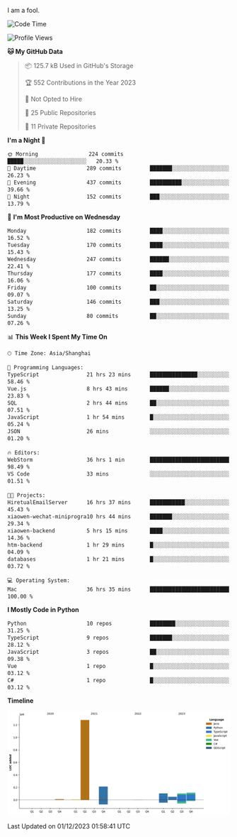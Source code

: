 I am a fool.

<!--START_SECTION:waka-->
![Code Time](http://img.shields.io/badge/Code%20Time-950%20hrs%2056%20mins-blue)

![Profile Views](http://img.shields.io/badge/Profile%20Views-26-blue)

**🐱 My GitHub Data** 

> 📦 125.7 kB Used in GitHub's Storage 
 > 
> 🏆 552 Contributions in the Year 2023
 > 
> 🚫 Not Opted to Hire
 > 
> 📜 25 Public Repositories 
 > 
> 🔑 11 Private Repositories 
 > 
**I'm a Night 🦉** 

```text
🌞 Morning                224 commits         █████░░░░░░░░░░░░░░░░░░░░   20.33 % 
🌆 Daytime                289 commits         ███████░░░░░░░░░░░░░░░░░░   26.23 % 
🌃 Evening                437 commits         ██████████░░░░░░░░░░░░░░░   39.66 % 
🌙 Night                  152 commits         ███░░░░░░░░░░░░░░░░░░░░░░   13.79 % 
```
📅 **I'm Most Productive on Wednesday** 

```text
Monday                   182 commits         ████░░░░░░░░░░░░░░░░░░░░░   16.52 % 
Tuesday                  170 commits         ████░░░░░░░░░░░░░░░░░░░░░   15.43 % 
Wednesday                247 commits         ██████░░░░░░░░░░░░░░░░░░░   22.41 % 
Thursday                 177 commits         ████░░░░░░░░░░░░░░░░░░░░░   16.06 % 
Friday                   100 commits         ██░░░░░░░░░░░░░░░░░░░░░░░   09.07 % 
Saturday                 146 commits         ███░░░░░░░░░░░░░░░░░░░░░░   13.25 % 
Sunday                   80 commits          ██░░░░░░░░░░░░░░░░░░░░░░░   07.26 % 
```


📊 **This Week I Spent My Time On** 

```text
🕑︎ Time Zone: Asia/Shanghai

💬 Programming Languages: 
TypeScript               21 hrs 23 mins      ███████████████░░░░░░░░░░   58.46 % 
Vue.js                   8 hrs 43 mins       ██████░░░░░░░░░░░░░░░░░░░   23.83 % 
SQL                      2 hrs 44 mins       ██░░░░░░░░░░░░░░░░░░░░░░░   07.51 % 
JavaScript               1 hr 54 mins        █░░░░░░░░░░░░░░░░░░░░░░░░   05.24 % 
JSON                     26 mins             ░░░░░░░░░░░░░░░░░░░░░░░░░   01.20 % 

🔥 Editors: 
WebStorm                 36 hrs 1 min        █████████████████████████   98.49 % 
VS Code                  33 mins             ░░░░░░░░░░░░░░░░░░░░░░░░░   01.51 % 

🐱‍💻 Projects: 
HiretualEmailServer      16 hrs 37 mins      ███████████░░░░░░░░░░░░░░   45.43 % 
xiaowen-wechat-miniprogra10 hrs 44 mins      ███████░░░░░░░░░░░░░░░░░░   29.34 % 
xiaowen-backend          5 hrs 15 mins       ████░░░░░░░░░░░░░░░░░░░░░   14.36 % 
htm-backend              1 hr 29 mins        █░░░░░░░░░░░░░░░░░░░░░░░░   04.09 % 
databases                1 hr 21 mins        █░░░░░░░░░░░░░░░░░░░░░░░░   03.72 % 

💻 Operating System: 
Mac                      36 hrs 35 mins      █████████████████████████   100.00 % 
```

**I Mostly Code in Python** 

```text
Python                   10 repos            ████████░░░░░░░░░░░░░░░░░   31.25 % 
TypeScript               9 repos             ███████░░░░░░░░░░░░░░░░░░   28.12 % 
JavaScript               3 repos             ██░░░░░░░░░░░░░░░░░░░░░░░   09.38 % 
Vue                      1 repo              █░░░░░░░░░░░░░░░░░░░░░░░░   03.12 % 
C#                       1 repo              █░░░░░░░░░░░░░░░░░░░░░░░░   03.12 % 
```



**Timeline**

![Lines of Code chart](https://raw.githubusercontent.com/VeejaLiu/VeejaLiu/master/assets/bar_graph.png)


 Last Updated on 01/12/2023 01:58:41 UTC
<!--END_SECTION:waka-->

